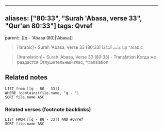 
---
aliases: ["80:33", "Surah 'Abasa, verse 33", "Qur'an 80:33"]
tags: Qvref
---

parent:: [[q - 'Abasa (80)|'Abasa]]

> [!arabic]+ Surah 'Abasa, Verse 33 (80:33)
> <span class="quran-arabic">فَإِذَا جَآءَتِ ٱلصَّآخَّةُ</span>
^arabic

> [!translation]+ Surah 'Abasa, Verse 33 (80:33) - Translation
> Когда же раздастся Оглушительный глас,
^translation



## Related notes
```dataview
LIST from [[q - 80 - 33]]
WHERE !contains(file.name, "q - ")
SORT file.name ASC
```

### Related verses (footnote backlinks)
```dataview
LIST FROM [[q - 80 - 33]] AND #Qvref
SORT file.name ASC
```

